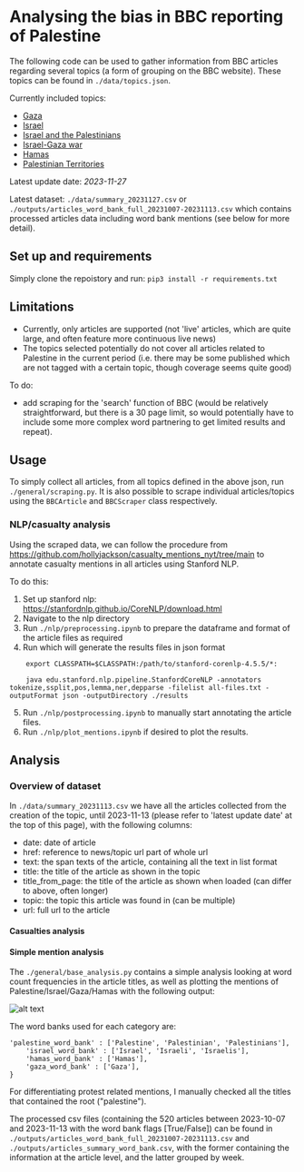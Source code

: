 # Analysing the bias in BBC reporting of Palestine
The following code can be used to gather information from BBC articles regarding several topics (a form of grouping on the BBC website). These topics can be found in ```./data/topics.json```. 

Currently included topics:
* [Gaza](https://www.bbc.com/news/topics/cgv64vq5z82t)
* [Israel](https://www.bbc.com/news/topics/c302m85q5ljt)
* [Israel and the Palestinians](https://www.bbc.com/news/topics/c207p54m4rqt)
* [Israel-Gaza war](https://www.bbc.com/news/topics/c2vdnvdg6xxt)
* [Hamas](https://www.bbc.com/news/topics/cnx753jen5zt)
* [Palestinian Territories](https://www.bbc.com/news/topics/cdl8n2eder8t)

Latest update date: *2023-11-27*

Latest dataset: ```./data/summary_20231127.csv``` or ```./outputs/articles_word_bank_full_20231007-20231113.csv``` which contains processed articles data including word bank mentions (see below for more detail).

## Set up and requirements
Simply clone the repoistory and run:
```pip3 install -r requirements.txt```

## Limitations

* Currently, only articles are supported (not 'live' articles, which are quite large, and often feature more continuous live news)
* The topics selected potentially do not cover all articles related to Palestine in the current period (i.e. there may be some published which are not tagged with a certain topic, though coverage seems quite good)

To do:
* add scraping for the 'search' function of BBC (would be relatively straightforward, but there is a 30 page limit, so would potentially have to include some more complex word partnering to get limited results and repeat).

## Usage

To simply collect all articles, from all topics defined in the above json, run  ```./general/scraping.py```. It is also possible to scrape individual articles/topics using the ```BBCArticle``` and ```BBCScraper``` class respectively.

### NLP/casualty analysis

Using the scraped data, we can follow the procedure from https://github.com/hollyjackson/casualty_mentions_nyt/tree/main to annotate casualty mentions in all articles using Stanford NLP.

To do this:

1. Set up stanford nlp: https://stanfordnlp.github.io/CoreNLP/download.html
2. Navigate to the nlp directory
3. Run `./nlp/preprocessing.ipynb` to prepare the dataframe and format of the article files as required
4. Run which will generate the results files in json format
```
    export CLASSPATH=$CLASSPATH:/path/to/stanford-corenlp-4.5.5/*:

    java edu.stanford.nlp.pipeline.StanfordCoreNLP -annotators tokenize,ssplit,pos,lemma,ner,depparse -filelist all-files.txt -outputFormat json -outputDirectory ./results
   ```
5. Run `./nlp/postprocessing.ipynb` to manually start annotating the article files.
6. Run `./nlp/plot_mentions.ipynb` if desired to plot the results. 

## Analysis 

### Overview of dataset

In ```./data/summary_20231113.csv``` we have all the articles collected from the creation of the topic, until 2023-11-13 (please refer to 'latest update date' at the top of this page), with the following columns:
* date: date of article
* href: reference to news/topic url part of whole url
* text: the span texts of the article, containing all the text in list format
* title: the title of the article as shown in the topic
* title_from_page: the title of the article as shown when loaded (can differ to above, often longer)
* topic: the topic this article was found in (can be multiple)
* url: full url to the article

#### Casualties analysis

#### Simple mention analysis

The ```./general/base_analysis.py``` contains a simple analysis looking at word count frequencies in the article titles, as well as plotting the mentions of Palestine/Israel/Gaza/Hamas with the following output:

![alt text](./outputs/word_bank_mentions_20231007_to_20231113.png)

The word banks used for each category are:
```
'palestine_word_bank' : ['Palestine', 'Palestinian', 'Palestinians'],
    'israel_word_bank' : ['Israel', 'Israeli', 'Israelis'],
    'hamas_word_bank' : ['Hamas'],
    'gaza_word_bank' : ['Gaza'],
}
```

For differentiating protest related mentions, I manually checked all the titles that contained the root ("palestine"). 

The processed csv files (containing the 520 articles between 2023-10-07 and 2023-11-13 with the word bank flags [True/False]) can be found in ```./outputs/articles_word_bank_full_20231007-20231113.csv``` and ```./outputs/articles_summary_word_bank.csv```, with the former containing the information at the article level, and the latter grouped by week.
